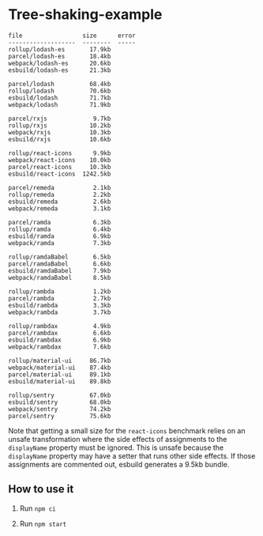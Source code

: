 # Tree-shaking-example

```
file                 size      error
-------------------  --------  -----
rollup/lodash-es       17.9kb
parcel/lodash-es       18.4kb
webpack/lodash-es      20.6kb
esbuild/lodash-es      21.3kb

parcel/lodash          68.4kb
rollup/lodash          70.6kb
esbuild/lodash         71.7kb
webpack/lodash         71.9kb

parcel/rxjs             9.7kb
rollup/rxjs            10.2kb
webpack/rxjs           10.3kb
esbuild/rxjs           10.6kb

rollup/react-icons      9.9kb
webpack/react-icons    10.0kb
parcel/react-icons     10.3kb
esbuild/react-icons  1242.5kb

parcel/remeda           2.1kb
rollup/remeda           2.2kb
esbuild/remeda          2.6kb
webpack/remeda          3.1kb

parcel/ramda            6.3kb
rollup/ramda            6.4kb
esbuild/ramda           6.9kb
webpack/ramda           7.3kb

rollup/ramdaBabel       6.5kb
parcel/ramdaBabel       6.6kb
esbuild/ramdaBabel      7.9kb
webpack/ramdaBabel      8.5kb

rollup/rambda           1.2kb
parcel/rambda           2.7kb
esbuild/rambda          3.3kb
webpack/rambda          3.7kb

rollup/rambdax          4.9kb
parcel/rambdax          6.6kb
esbuild/rambdax         6.9kb
webpack/rambdax         7.6kb

rollup/material-ui     86.7kb
webpack/material-ui    87.4kb
parcel/material-ui     89.1kb
esbuild/material-ui    89.8kb

rollup/sentry          67.0kb
esbuild/sentry         68.0kb
webpack/sentry         74.2kb
parcel/sentry          75.6kb
```

Note that getting a small size for the `react-icons` benchmark relies on an unsafe transformation where the side effects of assignments to the `displayName` property must be ignored. This is unsafe because the `displayName` property may have a setter that runs other side effects. If those assignments are commented out, esbuild generates a 9.5kb bundle.

## How to use it

1. Run `npm ci`

2. Run `npm start`
